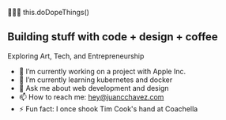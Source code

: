 👨🏻‍💻 this.doDopeThings()

## Building stuff with code + design + coffee

Exploring Art, Tech, and Entrepreneurship

- 🔭 I’m currently working on a project with Apple Inc.
- 🌱 I’m currently learning kubernetes and docker
- 💬 Ask me about web development and design
- 📫 How to reach me: hey@juancchavez.com
- ⚡ Fun fact: I once shook Tim Cook's hand at Coachella
